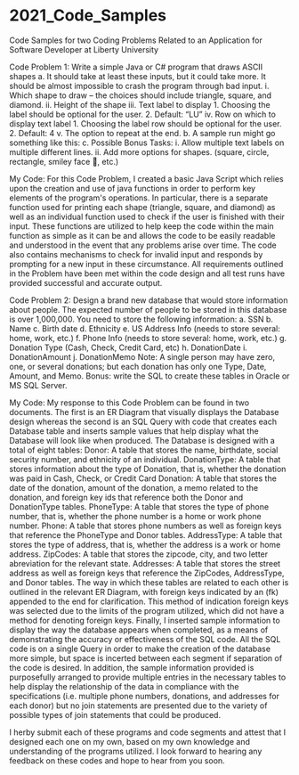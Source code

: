 # 2021_Code_Samples
Code Samples for two Coding Problems Related to an Application for Software Developer at Liberty University

Code Problem 1:
Write a simple Java or C# program that draws ASCII shapes
  a. It should take at least these inputs, but it could take more. It should be almost impossible to crash the program through bad input.
    i. Which shape to draw – the choices should include triangle, square, and diamond.
    ii. Height of the shape
    iii. Text label to display
      1. Choosing the label should be optional for the user.
      2. Default: “LU”
    iv. Row on which to display text label
      1. Choosing the label row should be optional for the user.
      2. Default: 4
    v. The option to repeat at the end.
  b. A sample run might go something like this:
  c. Possible Bonus Tasks:
    i. Allow multiple text labels on multiple different lines.
    ii. Add more options for shapes. (square, circle, rectangle, smiley face , etc.) 

My Code:
For this Code Problem, I created a basic Java Script which relies upon the creation and use of java functions in order to perform key elements of the program's operations. In particular, there is a separate function used for printing each shape (triangle, square, and diamond) as well as an individual function used to check if the user is finished with their input. These functions are utilized to help keep the code within the main function as simple as it can be and allows the code to be easily readable and understood in the event that any problems arise over time. The code also contains mechanisms to check for invalid input and responds by prompting for a new input in these circumstance. All requirements outlined in the Problem have been met within the code design and all test runs have provided successful and accurate output.

Code Problem 2:
Design a brand new database that would store information about people. The
expected number of people to be stored in this database is over 1,000,000.
You need to store the following information:
  a. SSN
  b. Name
  c. Birth date
  d. Ethnicity
  e. US Address Info (needs to store several: home, work, etc.)
  f. Phone Info (needs to store several: home, work, etc.)
  g. Donation Type (Cash, Check, Credit Card, etc)
  h. DonationDate
  i. DonationAmount
  j. DonationMemo
Note: A single person may have zero, one, or several donations; but each
donation has only one Type, Date, Amount, and Memo.
Bonus: write the SQL to create these tables in Oracle or MS SQL Server.

My Code:
My response to this Code Problem can be found in two documents. The first is an ER Diagram that visually displays the Database design whereas the second is an SQL Query with code that creates each Database table and inserts sample values that help display what the Database will look like when produced. The Database is designed with a total of eight tables:
  Donor: A table that stores the name, birthdate, social security number, and ethnicity of an individual.
  DonationType: A table that stores information about the type of Donation, that is, whether the donation was paid in Cash, Check, or Credit Card
  Donation: A table that stores the date of the donation, amount of the donation, a memo related to the donation, and foreign key ids that reference both the Donor and   DonationType tables.
  PhoneType: A table that stores the type of phone number, that is, whether the phone number is a home or work phone number.
  Phone: A table that stores phone numbers as well as foreign keys that reference the PhoneType and Donor tables.
  AddressType: A table that stores the type of address, that is, whether the address is a work or home address.
  ZipCodes: A table that stores the zipcode, city, and two letter abreviation for the relevant state.
  Addresses: A table that stores the street address as well as foreign keys that reference the ZipCodes, AddressType, and Donor tables.
The way in which these tables are related to each other is outlined in the relevant ER Diagram, with foreign keys indicated by an (fk) appended to the end for clarification. This method of indication foreign keys was selected due to the limits of the program utilized, which did not have a method for denoting foreign keys.
Finally, I inserted sample information to display the way the database appears when completed, as a means of demonstrating the accuracy or effectiveness of the SQL code. All the SQL code is on a single Query in order to make the creation of the database more simple, but space is incerted between each segment if separation of the code is desired. In addition, the sample information provided is purposefully arranged to provide multiple entries in the necessary tables to help display the relationship of the data in compliance with the specifications (i.e. multiple phone numbers, donations, and addresses for each donor) but no join statements are presented due to the variety of possible types of join statements that could be produced.

I herby submit each of these programs and code segments and attest that I designed each one on my own, based on my own knowledge and understanding of the programs utilized. I look forward to hearing any feedback on these codes and hope to hear from you soon.
